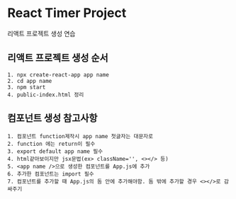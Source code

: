 # React Timer Project

리액트 프로젝트 생성 연습

## 리액트 프로젝트 생성 순서

    1. npx create-react-app app name
    2. cd app name
    3. npm start
    4. public-index.html 정리

## 컴포넌트 생성 참고사항

    1. 컴포넌트 function제작시 app name 첫글자는 대문자로
    2. function 에는 return이 필수
    3. export default app name 필수
    4. html같아보이지만 jsx문법(ex> className='', <></> 등)
    5. <app name />으로 생성한 컴포넌트를 App.js에 추가
    6. 추가한 컴포넌트는 import 필수
    7. 컴포넌트를 추가할 때 App.js의 돔 안에 추가해야함. 돔 밖에 추가할 경우 <></>로 감싸주기
